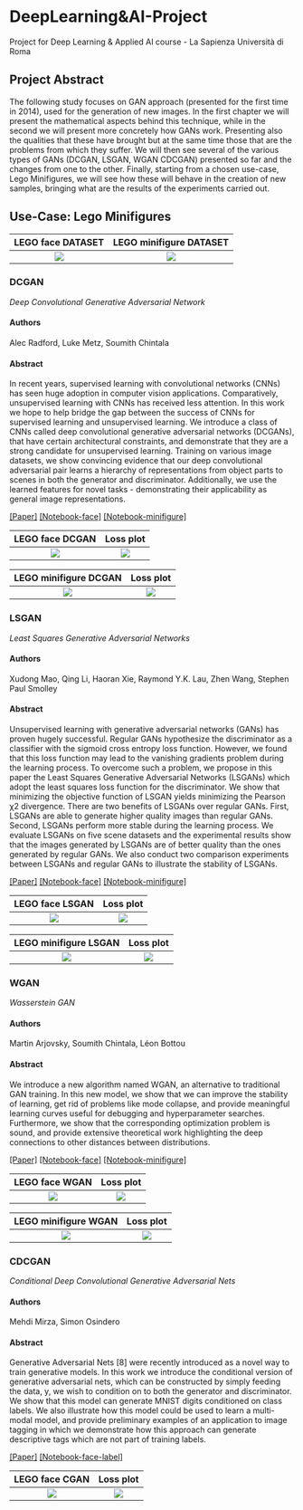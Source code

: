 # DeepLearning&AI-Project
Project for Deep Learning & Applied AI course - La Sapienza Università di Roma

## Project Abstract
The following study focuses on GAN approach (presented for the first time in 2014), used for the generation of new images. In the first chapter we will present the mathematical aspects behind this technique, while in the second we will present more concretely how GANs work. Presenting also the qualities that these have brought but at the same time those that are the problems from which they suffer. We will then see several of the various types of GANs (DCGAN, LSGAN, WGAN CDCGAN) presented so far and the changes from one to the other. Finally, starting from a chosen use-case, Lego Minifigures, we will see how these will behave in the creation of new samples, bringing what are the results of the experiments carried out.

## Use-Case: Lego Minifigures

LEGO face DATASET            |  LEGO minifigure DATASET
:-------------------------:|:-------------------------:
![](https://github.com/andreamagnante/LegoMinifigure-GANs/blob/main/repo-img/lego-face-collage.png)  |  ![](https://github.com/andreamagnante/LegoMinifigure-GANs/blob/main/repo-img/lego-minifigure-collage.png)

### DCGAN
_Deep Convolutional Generative Adversarial Network_

#### Authors
Alec Radford, Luke Metz, Soumith Chintala

#### Abstract
In recent years, supervised learning with convolutional networks (CNNs) has seen huge adoption in computer vision applications. Comparatively, unsupervised learning with CNNs has received less attention. In this work we hope to help bridge the gap between the success of CNNs for supervised learning and unsupervised learning. We introduce a class of CNNs called deep convolutional generative adversarial networks (DCGANs), that have certain architectural constraints, and demonstrate that they are a strong candidate for unsupervised learning. Training on various image datasets, we show convincing evidence that our deep convolutional adversarial pair learns a hierarchy of representations from object parts to scenes in both the generator and discriminator. Additionally, we use the learned features for novel tasks - demonstrating their applicability as general image representations.

[[Paper]](https://arxiv.org/abs/1511.06434) [[Notebook-face]](https://github.com/andreamagnante/LegoMinifigure-GANs/blob/main/DCGAN/DCGAN-legoface-experiment/DCGAN_lego_face.ipynb) [[Notebook-minifigure]](https://github.com/andreamagnante/LegoMinifigure-GANs/blob/main/DCGAN/DCGAN-legominifigure-experiment/DCGAN_lego_minifigures.ipynb) 

LEGO face DCGAN            |  Loss plot
:-------------------------:|:-------------------------:
![](https://github.com/andreamagnante/LegoMinifigure-GANs/blob/main/DCGAN/DCGAN-legoface-experiment/outputimages.png)  |  ![](https://github.com/andreamagnante/LegoMinifigure-GANs/blob/main/DCGAN/DCGAN-legoface-experiment/lossplot.png)

LEGO minifigure DCGAN            |  Loss plot
:-------------------------:|:-------------------------:
![](https://github.com/andreamagnante/LegoMinifigure-GANs/blob/main/DCGAN/DCGAN-legominifigure-experiment/outputimages.png)  |  ![](https://github.com/andreamagnante/LegoMinifigure-GANs/blob/main/DCGAN/DCGAN-legominifigure-experiment/lossplot.png)


### LSGAN
_Least Squares Generative Adversarial Networks_

#### Authors
Xudong Mao, Qing Li, Haoran Xie, Raymond Y.K. Lau, Zhen Wang, Stephen Paul Smolley

#### Abstract
Unsupervised learning with generative adversarial networks (GANs) has proven hugely successful. Regular GANs hypothesize the discriminator as a classifier with the sigmoid cross entropy loss function. However, we found that this loss function may lead to the vanishing gradients problem during the learning process. To overcome such a problem, we propose in this paper the Least Squares Generative Adversarial Networks (LSGANs) which adopt the least squares loss function for the discriminator. We show that minimizing the objective function of LSGAN yields minimizing the Pearson χ2 divergence. There are two benefits of LSGANs over regular GANs. First, LSGANs are able to generate higher quality images than regular GANs. Second, LSGANs perform more stable during the learning process. We evaluate LSGANs on five scene datasets and the experimental results show that the images generated by LSGANs are of better quality than the ones generated by regular GANs. We also conduct two comparison experiments between LSGANs and regular GANs to illustrate the stability of LSGANs.

[[Paper]](https://arxiv.org/abs/1611.04076) [[Notebook-face]](https://github.com/andreamagnante/LegoMinifigure-GANs/blob/main/LSGAN/LSGAN-legoface-experiment/LSGAN_lego_face.ipynb) [[Notebook-minifigure]](https://github.com/andreamagnante/LegoMinifigure-GANs/blob/main/LSGAN/LSGAN-legominifigure-experiment/LSGAN_lego_minifigures.ipynb)

LEGO face LSGAN            |  Loss plot
:-------------------------:|:-------------------------:
![](https://github.com/andreamagnante/LegoMinifigure-GANs/blob/main/LSGAN/LSGAN-legoface-experiment/outputimages.png)  |  ![](https://github.com/andreamagnante/LegoMinifigure-GANs/blob/main/LSGAN/LSGAN-legoface-experiment/lossplot.png)

LEGO minifigure LSGAN            |  Loss plot
:-------------------------:|:-------------------------:
![](https://github.com/andreamagnante/LegoMinifigure-GANs/blob/main/LSGAN/LSGAN-legominifigure-experiment/outputimages.png)  |  ![](https://github.com/andreamagnante/LegoMinifigure-GANs/blob/main/LSGAN/LSGAN-legominifigure-experiment/lossplot.png)

### WGAN
_Wasserstein GAN_

#### Authors
Martin Arjovsky, Soumith Chintala, Léon Bottou

#### Abstract
We introduce a new algorithm named WGAN, an alternative to traditional GAN training. In this new model, we show that we can improve the stability of learning, get rid of problems like mode collapse, and provide meaningful learning curves useful for debugging and hyperparameter searches. Furthermore, we show that the corresponding optimization problem is sound, and provide extensive theoretical work highlighting the deep connections to other distances between distributions.

[[Paper]](https://arxiv.org/abs/1701.07875) [[Notebook-face]](https://github.com/andreamagnante/LegoMinifigure-GANs/blob/main/WGAN/WGAN-legoface-experiment/WGAN_lego_faces.ipynb) [[Notebook-minifigure]](https://github.com/andreamagnante/LegoMinifigure-GANs/blob/main/WGAN/WGAN-legominifigure-experiment/WGAN_lego_minifigures.ipynb)

LEGO face WGAN            |  Loss plot
:-------------------------:|:-------------------------:
![](https://github.com/andreamagnante/LegoMinifigure-GANs/blob/main/WGAN/WGAN-legoface-experiment/outputimages.png)  |  ![](https://github.com/andreamagnante/LegoMinifigure-GANs/blob/main/WGAN/WGAN-legoface-experiment/lossplot.png)

LEGO minifigure WGAN            |  Loss plot
:-------------------------:|:-------------------------:
![](https://github.com/andreamagnante/LegoMinifigure-GANs/blob/main/WGAN/WGAN-legominifigure-experiment/outputimages.png)  |  ![](https://github.com/andreamagnante/LegoMinifigure-GANs/blob/main/WGAN/WGAN-legominifigure-experiment/lossplot.png)

### CDCGAN
_Conditional Deep Convolutional Generative Adversarial Nets_

#### Authors
Mehdi Mirza, Simon Osindero

#### Abstract
Generative Adversarial Nets [8] were recently introduced as a novel way to train generative models. In this work we introduce the conditional version of generative adversarial nets, which can be constructed by simply feeding the data, y, we wish to condition on to both the generator and discriminator. We show that this model can generate MNIST digits conditioned on class labels. We also illustrate how this model could be used to learn a multi-modal model, and provide preliminary examples of an application to image tagging in which we demonstrate how this approach can generate descriptive tags which are not part of training labels.

[[Paper]](https://arxiv.org/abs/1411.1784) [[Notebook-face-label]](https://github.com/andreamagnante/LegoMinifigure-GANs/blob/main/CDCGAN/CDCGAN-legoface-label-experiment/cDCGAN_legominifigure.ipynb)

LEGO face CGAN            |  Loss plot
:-------------------------:|:-------------------------:
![](https://github.com/andreamagnante/LegoMinifigure-GANs/blob/main/CDCGAN/CDCGAN-legoface-label-experiment/outputimages.png)  |  ![](https://github.com/andreamagnante/LegoMinifigure-GANs/blob/main/CDCGAN/CDCGAN-legoface-label-experiment/lossplot.PNG)
